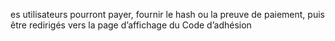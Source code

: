 es utilisateurs pourront payer, fournir le hash ou la preuve de paiement, puis être redirigés vers la page d’affichage du Code d’adhésion
